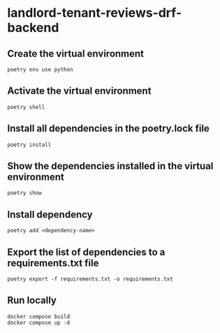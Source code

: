 # landlord-tenant-reviews-drf-backend

## Create the virtual environment

```
poetry env use python
```

## Activate the virtual environment

```
poetry shell
```

## Install all dependencies in the poetry.lock file

```
poetry install
```

## Show the dependencies installed in the virtual environment

```
poetry show
```

## Install dependency

```
poetry add <dependency-name>
```

## Export the list of dependencies to a requirements.txt file

```
poetry export -f requirements.txt -o requirements.txt
```

## Run locally

```
docker compose build
docker compose up -d
```